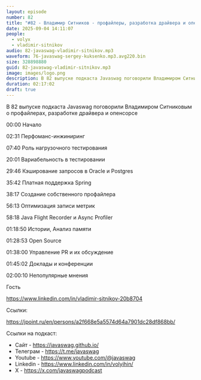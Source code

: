 ```yaml
---
layout: episode
number: 82
title: "#82 - Владимир Ситников - профайлеры, разработка драйвера и опенсорс"
date: 2025-09-04 14:11:07
people:
  - volyx
  - vladimir-sitnikov
audio: 82-javaswag-vladimir-sitnikov.mp3
waveform: 76-javaswag-sergey-kuksenko.mp3.avg220.bin
size: 328898880 
guid: 82-javaswag-vladimir-sitnikov.mp3
image: images/logo.png
description: В 82 выпуске подкаста Javaswag поговорили Владимиром Ситниковым о профайлерах, разработке драйвера и опенсорсе
duration: 02:17:02
draft: true
---
```


В 82 выпуске подкаста Javaswag поговорили Владимиром Ситниковым о профайлерах, разработке драйвера и опенсорсе

00:00 Начало

02:31 Перфоманс-инжиниринг

07:40 Роль нагрузочного тестирования

20:01 Вариабельность в тестировании

29:46 Кэширование запросов в Oracle и Postgres

35:42 Платная поддержка Spring

38:17 Создание собственного профайлера

56:13 Оптимизация записи метрик

58:18 Java Flight Recorder и Async Profiler

01:18:50 Истории, Анализ памяти 

01:28:53 Open Source

01:38:00 Управление PR и их обсуждение

01:45:02 Доклады и конференции

02:00:10 Непопулярные мнения


Гость 

https://www.linkedin.com/in/vladimir-sitnikov-20b8704 

Ссылки: 

https://jpoint.ru/en/persons/a2f668e5a5574d64a7901dc28df868bb/

Ссылки на подкаст:

* Сайт -  https://javaswag.github.io/
* Телеграм - https://t.me/javaswag
* Youtube - https://www.youtube.com/@javaswag
* Linkedin - https://www.linkedin.com/in/volyihin/
* X - https://x.com/javaswagpodcast
